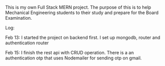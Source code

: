 This is my own Full Stack MERN project.
The purpose of this is to help Mechanical Engineering students to their study and prepare for the Board Examination.

Log:

Feb 13: I started the project on backend first. I set up mongodb, router and authentication router

Feb 15: I finish the rest api with CRUD operation. There is a an authentication otp that uses Nodemailer for sending otp on gmail.

